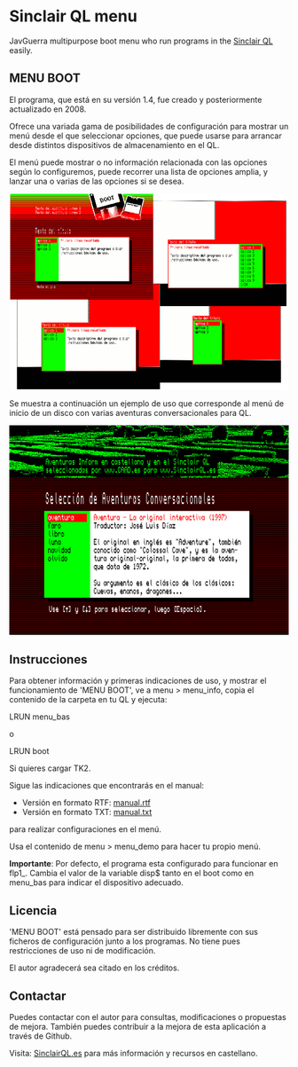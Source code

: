 # Sinclair QL menu
JavGuerra multipurpose boot menu who run programs in the [Sinclair QL](https://en.wikipedia.org/wiki/Sinclair_QL "Sinclair QL info") easily.

## MENU BOOT

El programa, que está en su versión 1.4, fue creado y posteriormente actualizado en 2008.

Ofrece una variada gama de posibilidades de configuración para mostrar un menú desde el que seleccionar opciones, que puede usarse para arrancar desde distintos dispositivos de almacenamiento en el QL.

El menú puede mostrar o no información relacionada con las opciones según lo configuremos, puede recorrer una lista de opciones amplia, y lanzar una o varias de las opciones si se desea.

![Configuraciones](docs/configuraciones.png "Configuraciones")

Se muestra a continuación un ejemplo de uso que corresponde al menú de inicio de un disco con varias aventuras conversacionales para QL.

![Ejemplo](docs/ejemplo.png "Ejemplo")

## Instrucciones

Para obtener información y primeras indicaciones de uso, y mostrar el funcionamiento de 'MENU BOOT', ve a menu > menu_info, copia el contenido de la carpeta en tu QL y ejecuta:

LRUN menu_bas

o

LRUN boot

Si quieres cargar TK2.

Sigue las indicaciones que encontrarás en el manual:

* Versión en formato RTF: [manual.rtf](docs/manual.rtf "manual.rtf")
* Versión en formato TXT: [manual.txt](docs/manual.txt "manual.txt")

para realizar configuraciones en el menú.

Usa el contenido de menu > menu_demo para hacer tu propio menú.

__Importante__: Por defecto, el programa esta configurado para funcionar en flp1_. Cambia el valor de la variable disp$ tanto en el boot como en menu_bas para indicar el dispositivo adecuado.

## Licencia

'MENU BOOT' está pensado para ser distribuido libremente con sus ficheros de configuración junto a los programas. No tiene pues restricciones de uso ni de modificación.

El autor agradecerá sea citado en los créditos.

## Contactar

Puedes contactar con el autor para consultas, modificaciones o propuestas de mejora.
También puedes contribuir a la mejora de esta aplicación a través de Github.

Visita: [SinclairQL.es](http://sinclairql.es "Sinclair QL Recursos en Castellano") para más información y recursos en castellano.
